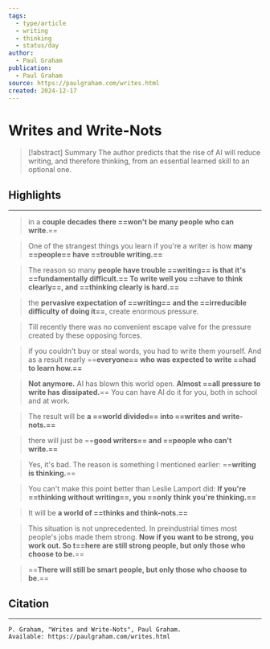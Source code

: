```yaml
---
tags:
  - type/article
  - writing
  - thinking
  - status/day
author:
  - Paul Graham
publication:
  - Paul Graham
source: https://paulgraham.com/writes.html
created: 2024-12-17
---
```

# Writes and Write-Nots

> [!abstract] Summary
> The author predicts that the rise of AI will reduce writing, and therefore thinking, from an essential learned skill to an optional one.
## Highlights
---
> in a **couple decades there ==won't be many people who can write.**==

> One of the strangest things you learn if you're a writer is how **many ==people== have ==trouble writing.==**

> The reason so many **people have trouble ==writing== is that it's ==fundamentally difficult.== To write well you ==have to think clearly==, and ==thinking clearly is hard.==**

> the **pervasive expectation of ==writing== and the ==irreducible difficulty of doing it==**, create enormous pressure.

> Till recently there was no convenient escape valve for the pressure created by these opposing forces.

> if you couldn't buy or steal words, you had to write them yourself. And as a result nearly ==**everyone== who was expected to write ==had to learn how.==**

> **Not anymore.** AI has blown this world open. **Almost ==all pressure to write has dissipated.**== You can have AI do it for you, both in school and at work.

> The result will be **a ==world divided== into ==writes and write-nots.==**

> there will just be ==**good writers== and ==people who can't write.==**

> Yes, it's bad. The reason is something I mentioned earlier: ==**writing is thinking.**==

> You can't make this point better than Leslie Lamport did:
> **If you're ==thinking without writing==, you ==only think you're thinking.==**

> It will be **a world of ==thinks and think-nots.==**

> This situation is not unprecedented. In preindustrial times most people's jobs made them strong. **Now if you want to be strong, you work out. So t==here are still strong people, but only those who choose to be.**==

> ==**There will still be smart people, but only those who choose to be.**==
## Citation
---
```
P. Graham, "Writes and Write-Nots", Paul Graham.
Available: https://paulgraham.com/writes.html
```
